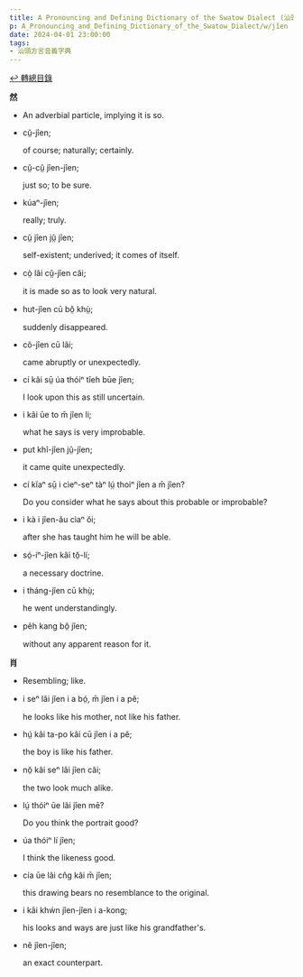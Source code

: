 ```yaml
---
title: A Pronouncing and Defining Dictionary of the Swatow Dialect (汕頭方言音義字典) / jîen
p: A_Pronouncing_and_Defining_Dictionary_of_the_Swatow_Dialect/w/jîen
date: 2024-04-01 23:00:00
tags: 
- 汕頭方言音義字典
---
```


[↩️ 轉總目錄](/A_Pronouncing_and_Defining_Dictionary_of_the_Swatow_Dialect)


**然**
- An adverbial particle, implying it is so.

- cṳ̆-jîen;

  of course; naturally; certainly.

- cṳ̆-cṳ̆ jîen-jîen;

  just so; to be sure.

- kúaⁿ-jîen;

  really; truly.

- cṳ̆ jîen jṳ̂ jîen;

  self-existent; underived; it comes of itself.

- cò̤ lâi cṳ̆-jîen căi;

  it is made so as to look very natural.

- hut-jîen cū bô̤ khṳ̀;

  suddenly disappeared.

- cŏ-jîen cū lâi;

  came abruptly or unexpectedly.

- cí kâi sṳ̄ úa thóiⁿ tîeh būe jîen;

  I look upon this as still uncertain.

- i kâi ūe to m̄ jîen li;

  what he says is very improbable.

- put khî-jîen jṳ̂-jîen;

  it came quite unexpectedly.

- cí kĭaⁿ sṳ̄ i cìeⁿ-seⁿ tàⁿ lṳ́ thoiⁿ jîen a m̄ jîen?

  Do you consider what he says about this probable or improbable?

- i kà i jîen-ău cìaⁿ ŏi;

  after she has taught him he will be able.

- só̤-íⁿ-jîen kâi tŏ̤-lí;

  a necessary doctrine.

- i tháng-jîen cū khṳ̀;

  he went understandingly.

- pêh kang bô̤ jîen;

  without any apparent reason for it.

**肖**
- Resembling; like.

- i seⁿ lâi jîen i a bó̤, m̄ jîen i a pĕ;

  he looks like his mother, not like his father.

- hṳ́ kâi ta-po kâi cū jîen i a pĕ;

  the boy is like his father.

- nŏ̤ kâi seⁿ lâi jîen căi;

  the two look much alike.

- lṳ́ thóiⁿ ūe lâi jîen mē?

  Do you think the portrait good?

- úa thóiⁿ lí jîen;

  I think the likeness good.

- cía ūe lâi cn̂g kâi m̄ jîen;

  this drawing bears no resemblance to the original.

- i kâi khẃn jîen-jîen i a-kong;

  his looks and ways are just like his grandfather's.

- nĕ jîen-jîen;

  an exact counterpart.